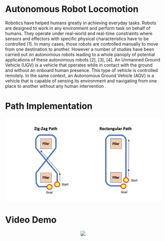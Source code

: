 # Autonomous Robot Locomotion

Robotics have helped humans greatly in achieving everyday tasks. Robots are designed to work in any environment and perform task on behalf of humans. They operate under real-world and real-time constraints where sensors and effectors with specific physical characteristics have to be controlled [1]. In many cases, those robots are controlled manually to move from one destination to another. However a number of studies have been carried out on autonomous robots leading to a whole panoply of potential applications of these autonomous robots [2], [3], [4]. An Unmanned Ground Vehicle (UGV) is a vehicle that operates while in contact with the ground and without an onboard human presence. This type of vehicle is controlled remotely. In the same context, an Autonomous Ground Vehicle (AGV) is a vehicle that is capable of sensing its environment and navigating from one place to another without any human intervention .

# Path Implementation

<p align="center">
  <img src="https://github.com/sauradip/autonomous_robot_locomotion/blob/master/images/Screenshot%202020-03-25%20at%2010.18.40%20PM.png">
</p>

# Video Demo 


<p align="center">
  <img src="https://github.com/sauradip/autonomous_robot_locomotion/blob/master/images/zig-zag_optimise.gif">
</p>
